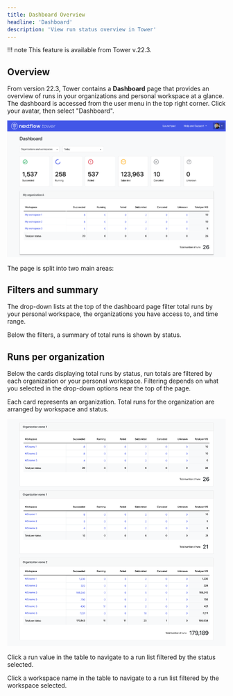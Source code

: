 ```yaml
---
title: Dashboard Overview
headline: 'Dashboard'
description: 'View run status overview in Tower'
---
```


!!! note 
    This feature is available from Tower v.22.3.

## Overview

From version 22.3, Tower contains a **Dashboard** page that provides an overview of runs in your organizations and personal workspace at a glance. The dashboard is accessed from the user menu in the top right corner. Click your avatar, then select "Dashboard".

![](_images/dashboard_hero.png)

The page is split into two main areas:

## Filters and summary

The drop-down lists at the top of the dashboard page filter total runs by your personal workspace, the organizations you have access to, and time range.

Below the filters, a summary of total runs is shown by status.

## Runs per organization

Below the cards displaying total runs by status, run totals are filtered by each organization or your personal workspace. Filtering depends on what you selected in the drop-down options near the top of the page. 

Each card represents an organization. Total runs for the organization are arranged by workspace and status. 

![](_images/dashboard_orgs.png)

Click a run value in the table to navigate to a run list filtered by the status selected. 

Click a workspace name in the table to navigate to a run list filtered by the workspace selected. 


